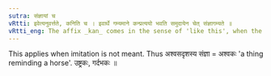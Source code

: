```yaml
---
sutra: संज्ञायां च
vRtti: इवेत्यनुवर्त्तते, कनिति च । इवार्थे गम्यमाने कन्प्रत्ययो भवति समुदायेन चेत् संज्ञागम्यते ॥
vRtti_eng: The affix _kan_ comes in the sense of 'like this', when the whole word so formed is a Name.
---
```

This applies when imitation is not meant. Thus अश्वसदृशस्य संज्ञा = अश्वकः 'a thing reminding a horse'. उष्ट्रकः, गर्दभकः ॥
